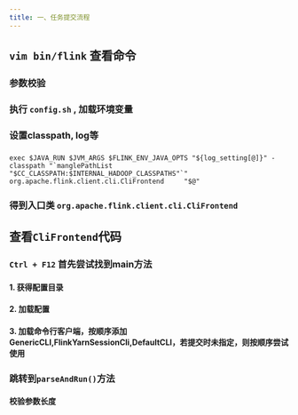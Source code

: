```yaml
---
title: 一、任务提交流程
---
```


## `vim bin/flink` 查看命令
### 参数校验
### 执行 `config.sh` , 加载环境变量
### 设置classpath, log等
###
```shell
exec $JAVA_RUN $JVM_ARGS $FLINK_ENV_JAVA_OPTS "${log_setting[@]}" -classpath "`manglePathList "$CC_CLASSPATH:$INTERNAL_HADOOP_CLASSPATHS"`" org.apache.flink.client.cli.CliFrontend     "$@" 
 ```
### 得到入口类 `org.apache.flink.client.cli.CliFrontend`
##
## 查看`CliFrontend`代码
### `Ctrl + F12` 首先尝试找到main方法
#### 1. 获得配置目录
#### 2. 加载配置
#### 3. 加载命令行客户端，按顺序添加 GenericCLI,FlinkYarnSessionCli,DefaultCLI，若提交时未指定，则按顺序尝试使用
### 跳转到`parseAndRun()`方法
#### 校验参数长度
####
